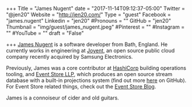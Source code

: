 +++
Title = "James Nugent"
date = "2017-11-14T09:12:37-05:00"
Twitter = "@jen20"
Website = "http://jen20.com/"
Type = "guest"
Facebook = "james.nugent"
Linkedin = "jen20"
#Pronouns = ""
GitHub = "jen20"
Thumbnail = "img/guest/james_nugent.jpeg"
#Pinterest = ""
#Instagram = ""
#YouTube = ""
draft = "False"

+++
[James Nugent](https://www.linkedin.com/in/jen20/) is a software developer from Bath, England. He currently works in engineering at [Joyent](https://www.joyent.com/), an open source public cloud company recently acquired by Samsung Electronics.

Previously, James was a core contributor at [HashiCorp](https://www.hashicorp.com/) building operations tooling, and [Event Store LLP](https://eventstore.org/), which produces an open source stream database with a built-in projections system (find out more [here](http://github.com/EventStore/EventStore) on GitHub). For Event Store related things, check out the [Event Store Blog](http://geteventstore.com/blog).

James is a connoiseur of cider and old guitars.
